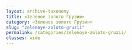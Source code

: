 ```yaml
---
layout: archive-taxonomy
title: «Зеленое золото Грузии»
category: «Зеленое золото Грузии»
slug: "zelenoye-zoloto-gruzii"
permalink: /categories/zelenoye-zoloto-gruzii/
classes: wide
---
```

